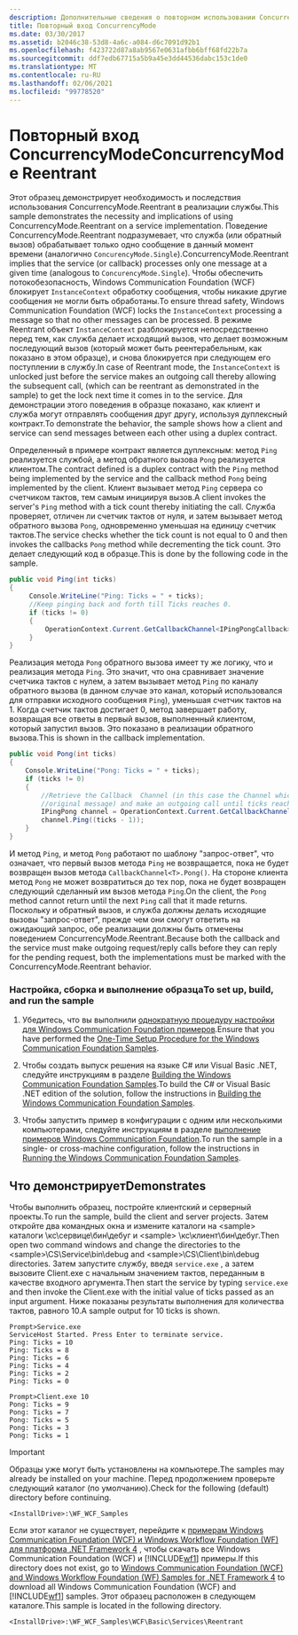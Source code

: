 ```yaml
---
description: Дополнительные сведения о повторном использовании ConcurrencyMode
title: Повторный вход ConcurrencyMode
ms.date: 03/30/2017
ms.assetid: b2046c38-53d8-4a6c-a084-d6c7091d92b1
ms.openlocfilehash: f423722d87a8ab9567e0631afbb6bff68fd22b7a
ms.sourcegitcommit: ddf7edb67715a5b9a45e3dd44536dabc153c1de0
ms.translationtype: MT
ms.contentlocale: ru-RU
ms.lasthandoff: 02/06/2021
ms.locfileid: "99778520"
---
```

# <a name="concurrencymode-reentrant"></a><span data-ttu-id="d9b32-103">Повторный вход ConcurrencyMode</span><span class="sxs-lookup"><span data-stu-id="d9b32-103">ConcurrencyMode Reentrant</span></span>

<span data-ttu-id="d9b32-104">Этот образец демонстрирует необходимость и последствия использования ConcurrencyMode.Reentrant в реализации службы.</span><span class="sxs-lookup"><span data-stu-id="d9b32-104">This sample demonstrates the necessity and implications of using ConcurrencyMode.Reentrant on a service implementation.</span></span> <span data-ttu-id="d9b32-105">Поведение ConcurrencyMode.Reentrant подразумевает, что служба (или обратный вызов) обрабатывает только одно сообщение в данный момент времени (аналогично `ConcurencyMode.Single`).</span><span class="sxs-lookup"><span data-stu-id="d9b32-105">ConcurrencyMode.Reentrant implies that the service (or callback) processes only one message at a given time (analogous to `ConcurencyMode.Single`).</span></span> <span data-ttu-id="d9b32-106">Чтобы обеспечить потокобезопасность, Windows Communication Foundation (WCF) блокирует `InstanceContext` обработку сообщения, чтобы никакие другие сообщения не могли быть обработаны.</span><span class="sxs-lookup"><span data-stu-id="d9b32-106">To ensure thread safety, Windows Communication Foundation (WCF) locks the `InstanceContext` processing a message so that no other messages can be processed.</span></span> <span data-ttu-id="d9b32-107">В режиме Reentrant объект `InstanceContext` разблокируется непосредственно перед тем, как служба делает исходящий вызов, что делает возможным последующий вызов (который может быть реентерабельным, как показано в этом образце), и снова блокируется при следующем его поступлении в службу.</span><span class="sxs-lookup"><span data-stu-id="d9b32-107">In case of Reentrant mode, the `InstanceContext` is unlocked just before the service makes an outgoing call thereby allowing the subsequent call, (which can be reentrant as demonstrated in the sample) to get the lock next time it comes in to the service.</span></span> <span data-ttu-id="d9b32-108">Для демонстрации этого поведения в образце показано, как клиент и служба могут отправлять сообщения друг другу, используя дуплексный контракт.</span><span class="sxs-lookup"><span data-stu-id="d9b32-108">To demonstrate the behavior, the sample shows how a client and service can send messages between each other using a duplex contract.</span></span>  
  
 <span data-ttu-id="d9b32-109">Определенный в примере контракт является дуплексным: метод `Ping` реализуется службой, а метод обратного вызова `Pong` реализуется клиентом.</span><span class="sxs-lookup"><span data-stu-id="d9b32-109">The contract defined is a duplex contract with the `Ping` method being implemented by the service and the callback method `Pong` being implemented by the client.</span></span> <span data-ttu-id="d9b32-110">Клиент вызывает метод `Ping` сервера со счетчиком тактов, тем самым инициируя вызов.</span><span class="sxs-lookup"><span data-stu-id="d9b32-110">A client invokes the server's `Ping` method with a tick count thereby initiating the call.</span></span> <span data-ttu-id="d9b32-111">Служба проверяет, отличен ли счетчик тактов от нуля, и затем вызывает метод обратного вызова `Pong`, одновременно уменьшая на единицу счетчик тактов.</span><span class="sxs-lookup"><span data-stu-id="d9b32-111">The service checks whether the tick count is not equal to 0 and then invokes the callbacks `Pong` method while decrementing the tick count.</span></span> <span data-ttu-id="d9b32-112">Это делает следующий код в образце.</span><span class="sxs-lookup"><span data-stu-id="d9b32-112">This is done by the following code in the sample.</span></span>  
  
```csharp
public void Ping(int ticks)  
{  
     Console.WriteLine("Ping: Ticks = " + ticks);  
     //Keep pinging back and forth till Ticks reaches 0.  
     if (ticks != 0)  
     {  
         OperationContext.Current.GetCallbackChannel<IPingPongCallback>().Pong((ticks - 1));  
     }  
}  
```  
  
 Реализация метода `Pong` обратного вызова имеет ту же логику, что и реализация метода `Ping`. Это значит, что она сравнивает значение счетчика тактов с нулем, а затем вызывает метод `Ping` по каналу обратного вызова (в данном случае это канал, который использовался для отправки исходного сообщения `Ping`), уменьшая счетчик тактов на 1. Когда счетчик тактов достигает 0, метод завершает работу, возвращая все ответы в первый вызов, выполненный клиентом, который запустил вызов. <span data-ttu-id="d9b32-116">Это показано в реализации обратного вызова.</span><span class="sxs-lookup"><span data-stu-id="d9b32-116">This is shown in the callback implementation.</span></span>  
  
```csharp
public void Pong(int ticks)  
{  
    Console.WriteLine("Pong: Ticks = " + ticks);  
    if (ticks != 0)  
    {  
        //Retrieve the Callback  Channel (in this case the Channel which was used to send the  
        //original message) and make an outgoing call until ticks reaches 0.  
        IPingPong channel = OperationContext.Current.GetCallbackChannel<IPingPong>();  
        channel.Ping((ticks - 1));  
    }  
}  
```  
  
 И метод `Ping`, и метод `Pong` работают по шаблону "запрос-ответ", что означает, что первый вызов метода `Ping` не возвращается, пока не будет возвращен вызов метода `CallbackChannel<T>.Pong()`. <span data-ttu-id="d9b32-118">На стороне клиента метод `Pong` не может возвратиться до тех пор, пока не будет возвращен следующий сделанный им вызов метода `Ping`.</span><span class="sxs-lookup"><span data-stu-id="d9b32-118">On the client, the `Pong` method cannot return until the next `Ping` call that it made returns.</span></span> <span data-ttu-id="d9b32-119">Поскольку и обратный вызов, и служба должны делать исходящие вызовы "запрос-ответ", прежде чем они смогут ответить на ожидающий запрос, обе реализации должны быть отмечены поведением ConcurrencyMode.Reentrant.</span><span class="sxs-lookup"><span data-stu-id="d9b32-119">Because both the callback and the service must make outgoing request/reply calls before they can reply for the pending request, both the implementations must be marked with the ConcurrencyMode.Reentrant behavior.</span></span>  
  
### <a name="to-set-up-build-and-run-the-sample"></a><span data-ttu-id="d9b32-120">Настройка, сборка и выполнение образца</span><span class="sxs-lookup"><span data-stu-id="d9b32-120">To set up, build, and run the sample</span></span>  
  
1. <span data-ttu-id="d9b32-121">Убедитесь, что вы выполнили [однократную процедуру настройки для Windows Communication Foundation примеров](one-time-setup-procedure-for-the-wcf-samples.md).</span><span class="sxs-lookup"><span data-stu-id="d9b32-121">Ensure that you have performed the [One-Time Setup Procedure for the Windows Communication Foundation Samples](one-time-setup-procedure-for-the-wcf-samples.md).</span></span>  
  
2. <span data-ttu-id="d9b32-122">Чтобы создать выпуск решения на языке C# или Visual Basic .NET, следуйте инструкциям в разделе [Building the Windows Communication Foundation Samples](building-the-samples.md).</span><span class="sxs-lookup"><span data-stu-id="d9b32-122">To build the C# or Visual Basic .NET edition of the solution, follow the instructions in [Building the Windows Communication Foundation Samples](building-the-samples.md).</span></span>  
  
3. <span data-ttu-id="d9b32-123">Чтобы запустить пример в конфигурации с одним или несколькими компьютерами, следуйте инструкциям в разделе [выполнение примеров Windows Communication Foundation](running-the-samples.md).</span><span class="sxs-lookup"><span data-stu-id="d9b32-123">To run the sample in a single- or cross-machine configuration, follow the instructions in [Running the Windows Communication Foundation Samples](running-the-samples.md).</span></span>  
  
## <a name="demonstrates"></a><span data-ttu-id="d9b32-124">Что демонстрирует</span><span class="sxs-lookup"><span data-stu-id="d9b32-124">Demonstrates</span></span>  

 <span data-ttu-id="d9b32-125">Чтобы выполнить образец, постройте клиентский и серверный проекты.</span><span class="sxs-lookup"><span data-stu-id="d9b32-125">To run the sample, build the client and server projects.</span></span> <span data-ttu-id="d9b32-126">Затем откройте два командных окна и измените каталоги на \<sample> каталоги \кс\сервице\бин\дебуг и \<sample> \кс\клиент\бин\дебуг.</span><span class="sxs-lookup"><span data-stu-id="d9b32-126">Then open two command windows and change the directories to the \<sample>\CS\Service\bin\debug and \<sample>\CS\Client\bin\debug directories.</span></span> <span data-ttu-id="d9b32-127">Затем запустите службу, введя `service.exe` , а затем вызовите Client.exe с начальным значением тактов, переданным в качестве входного аргумента.</span><span class="sxs-lookup"><span data-stu-id="d9b32-127">Then start the service by typing `service.exe` and then invoke the Client.exe with the initial value of ticks passed as an input argument.</span></span> <span data-ttu-id="d9b32-128">Ниже показаны результаты выполнения для количества тактов, равного 10.</span><span class="sxs-lookup"><span data-stu-id="d9b32-128">A sample output for 10 ticks is shown.</span></span>  
  
```console  
Prompt>Service.exe  
ServiceHost Started. Press Enter to terminate service.  
Ping: Ticks = 10  
Ping: Ticks = 8  
Ping: Ticks = 6  
Ping: Ticks = 4  
Ping: Ticks = 2  
Ping: Ticks = 0  
  
Prompt>Client.exe 10  
Pong: Ticks = 9  
Pong: Ticks = 7  
Pong: Ticks = 5  
Pong: Ticks = 3  
Pong: Ticks = 1  
```  
  
> [!IMPORTANT]
> <span data-ttu-id="d9b32-129">Образцы уже могут быть установлены на компьютере.</span><span class="sxs-lookup"><span data-stu-id="d9b32-129">The samples may already be installed on your machine.</span></span> <span data-ttu-id="d9b32-130">Перед продолжением проверьте следующий каталог (по умолчанию).</span><span class="sxs-lookup"><span data-stu-id="d9b32-130">Check for the following (default) directory before continuing.</span></span>  
>
> `<InstallDrive>:\WF_WCF_Samples`  
>
> <span data-ttu-id="d9b32-131">Если этот каталог не существует, перейдите к [примерам Windows Communication Foundation (WCF) и Windows Workflow Foundation (WF) для платформа .NET Framework 4](https://www.microsoft.com/download/details.aspx?id=21459) , чтобы скачать все Windows Communication Foundation (WCF) и [!INCLUDE[wf1](../../../../includes/wf1-md.md)] примеры.</span><span class="sxs-lookup"><span data-stu-id="d9b32-131">If this directory does not exist, go to [Windows Communication Foundation (WCF) and Windows Workflow Foundation (WF) Samples for .NET Framework 4](https://www.microsoft.com/download/details.aspx?id=21459) to download all Windows Communication Foundation (WCF) and [!INCLUDE[wf1](../../../../includes/wf1-md.md)] samples.</span></span> <span data-ttu-id="d9b32-132">Этот образец расположен в следующем каталоге.</span><span class="sxs-lookup"><span data-stu-id="d9b32-132">This sample is located in the following directory.</span></span>  
>
> `<InstallDrive>:\WF_WCF_Samples\WCF\Basic\Services\Reentrant`  
